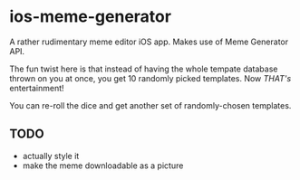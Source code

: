 # ios-meme-generator

A rather rudimentary meme editor iOS app. Makes use of Meme Generator API.

The fun twist here is that instead of having the whole tempate database thrown on you at once, you get 10 randomly picked templates.
Now *THAT's* entertainment!

You can re-roll the dice and get another set of randomly-chosen templates.

## TODO
* actually style it
* make the meme downloadable as a picture
